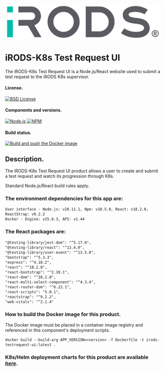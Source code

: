 <!--
Copyright (c) 2024, The University of North Carolina at Chapel Hill All rights reserved.

SPDX-License-Identifier: BSD 3-Clause
-->

[![iRODS](iRODS-Logo.png)](https://irods.org)

# iRODS-K8s Test Request UI
The iRODS-K8s Test Request UI is a Node.js/React website used to submit a test request to the iRODS K8s supervisor.

#### License.
[![BSD License](https://img.shields.io/badge/License-BSD-orange.svg)](https://github.com/PhillipsOwen/irods-testrequest-ui/blob/main/LICENSE)

#### Components and versions.
[![Node.js](https://img.shields.io/badge/Node.js-v20.11.1-orange)](https://nodejs.org/en/download/)
[![NPM](https://img.shields.io/badge/NPM-10.4.0-yellow)](https://www.npmjs.com/)

#### Build status.
[![Build and push the Docker image](https://github.com/PhillipsOwen/irods-testrequest-ui/actions/workflows/image-push.yml/badge.svg)](https://github.com/PhillipsOwen/irods-testrequest-ui/actions/workflows/image-push.yml)

## Description.
The iRODS-K8s Test Request UI product allows a user to create and submit a test request and watch its progression through K8s.

Standard Node.js/React build rules apply.

### The environment dependencies for this app are:

    User interface - Node.js: v20.11.1, Npm: v10.5.0, React: v18.2.0, ReactStrap: v9.2.2
    Docker - Engine: v25.0.3, API: v1.44

### The React packages are:
    "@testing-library/jest-dom": "^5.17.0",
    "@testing-library/react": "^13.4.0",
    "@testing-library/user-event": "^13.5.0",
    "bootstrap": "^5.3.3",
    "express": "^4.18.2",
    "react": "^18.2.0",
    "react-bootstrap": "^2.10.1",
    "react-dom": "^18.2.0",
    "react-multi-select-component": "^4.3.4",
    "react-router-dom": "^6.22.1",
    "react-scripts": "5.0.1",
    "reactstrap": "^9.2.2",
    "web-vitals": "^2.1.4"


### How to build the Docker image for this product.

The Docker image must be placed in a container image registry and referenced in this component's deployment scripts.

```shell
docker build --build-arg APP_VERSION=<version> -f Dockerfile -t irods-testrequest-ui:latest .
```

### K8s/Helm deployment charts for this product are available *[here](https://github.com/irods/irods_k8s/tree/main/helm/irods-testrequest-ui)*.
